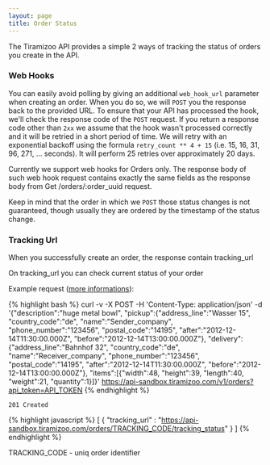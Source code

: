 ```yaml
---
layout: page
title: Order Status
---
```


The Tiramizoo API provides a simple 2 ways of tracking the status of orders you
create in the API.

### Web Hooks

You can easily avoid polling by giving an additional `web_hook_url` parameter when
creating an order. When you do so, we will `POST` you the response back to the
provided URL. To ensure that your API has processed the hook, we'll check the
response code of the `POST` request. If you return a response code other than
`2xx` we assume that the hook wasn't processed correctly and it will be
retried in a short period of time. We will retry with an
exponential backoff using the formula
`retry_count ** 4 + 15` (i.e. 15, 16, 31, 96, 271, ... seconds).
It will perform 25 retries over approximately 20 days.

Currently we support web hooks for Orders only. The response body of such web hook
request contains exactly the same fields as the response body from Get /orders/:order_uuid request.

Keep in mind that the order in which we `POST`
those status changes is not guaranteed, though usually they are ordered by the
timestamp of the status change.

### Tracking Url 

When you successfully create an order, the response contain tracking_url 

On tracking_url you can check current status of your order

Example request ([more informations](/sandbox.html)):

{% highlight bash %}
curl -v -X POST -H 'Content-Type: application/json' -d '{"description":"huge metal bowl", "pickup":{"address_line":"Wasser 15", "country_code":"de", "name":"Sender_company", "phone_number":"123456", "postal_code":"14195", "after":"2012-12-14T11:30:00.000Z", "before":"2012-12-14T13:00:00.000Z"}, "delivery":{"address_line":"Bahnhof 32", "country_code":"de", "name":"Receiver_company", "phone_number":"123456", "postal_code":"14195", "after":"2012-12-14T11:30:00.000Z", "before":"2012-12-14T13:00:00.000Z"}, "items":[{"width":48, "height":39, "length":40, "weight":21, "quantity":1}]}' https://api-sandbox.tiramizoo.com/v1/orders?api_token=API_TOKEN
{% endhighlight %}

`201 Created`

{% highlight javascript %}
[
  { "tracking_url" : "https://api-sandbox.tiramizoo.com/orders/TRACKING_CODE/tracking_status" }
]
{% endhighlight %}

TRACKING_CODE - uniq order identifier
